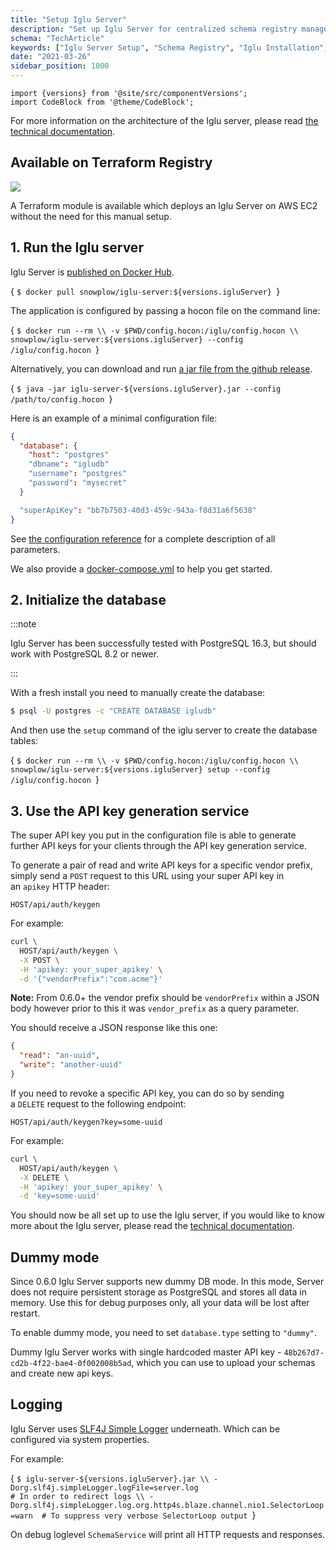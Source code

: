 ```yaml
---
title: "Setup Iglu Server"
description: "Set up Iglu Server for centralized schema registry management in behavioral data infrastructure."
schema: "TechArticle"
keywords: ["Iglu Server Setup", "Schema Registry", "Iglu Installation", "Registry Setup", "Schema Management", "Iglu Configuration"]
date: "2021-03-26"
sidebar_position: 1000
---
```


```mdx-code-block
import {versions} from '@site/src/componentVersions';
import CodeBlock from '@theme/CodeBlock';
```

For more information on the architecture of the Iglu server, please read [the technical documentation](/docs/api-reference/iglu/iglu-repositories/iglu-server/index.md).

## Available on Terraform Registry

[![](https://img.shields.io/static/v1?label=Terraform&message=Registry&color=7B42BC&logo=terraform)](https://registry.terraform.io/modules/snowplow-devops/iglu-server-ec2/aws/latest)

A Terraform module is available which deploys an Iglu Server on AWS EC2 without the need for this manual setup.

## 1. Run the Iglu server

Iglu Server is [published on Docker Hub](https://hub.docker.com/repository/docker/snowplow/iglu-server).

<CodeBlock language="bash">{
`$ docker pull snowplow/iglu-server:${versions.igluServer}
`}</CodeBlock>

The application is configured by passing a hocon file on the command line:

<CodeBlock language="bash">{
`$ docker run --rm \\
  -v $PWD/config.hocon:/iglu/config.hocon \\
  snowplow/iglu-server:${versions.igluServer} --config /iglu/config.hocon
`}</CodeBlock>

Alternatively, you can download and run [a jar file from the github release](https://github.com/snowplow-incubator/iglu-server/releases).

<CodeBlock language="bash">{
`$ java -jar iglu-server-${versions.igluServer}.jar --config /path/to/config.hocon
`}</CodeBlock>

Here is an example of a minimal configuration file:

```json
{
  "database": {
    "host": "postgres"
    "dbname": "igludb"
    "username": "postgres"
    "password": "mysecret"
  }

  "superApiKey": "bb7b7503-40d3-459c-943a-f8d31a6f5638"
}
```

See [the configuration reference](/docs/api-reference/iglu/iglu-repositories/iglu-server/reference/index.md) for a complete description of all parameters.

We also provide a [docker-compose.yml](https://github.com/snowplow-incubator/iglu-server/blob/master/docker/docker-compose.yml) to help you get started.

## 2. Initialize the database

:::note

Iglu Server has been successfully tested with PostgreSQL 16.3, but should work with PostgreSQL 8.2 or newer.

:::

With a fresh install you need to manually create the database:

```bash
$ psql -U postgres -c "CREATE DATABASE igludb"
```

And then use the `setup` command of the iglu server to create the database tables:

<CodeBlock language="bash">{
`$ docker run --rm \\
  -v $PWD/config.hocon:/iglu/config.hocon \\
  snowplow/iglu-server:${versions.igluServer} setup --config /iglu/config.hocon
`}</CodeBlock>

## 3. Use the API key generation service

The super API key you put in the configuration file is able to generate further API keys for your clients through the API key generation service.

To generate a pair of read and write API keys for a specific vendor prefix, simply send a `POST` request to this URL using your super API key in an `apikey` HTTP header:

```text
HOST/api/auth/keygen
```

For example:

```bash
curl \
  HOST/api/auth/keygen \
  -X POST \
  -H 'apikey: your_super_apikey' \
  -d '{"vendorPrefix":"com.acme"}'
```

**Note:** From 0.6.0+ the vendor prefix should be `vendorPrefix` within a JSON body however prior to this it was `vendor_prefix` as a query parameter.

You should receive a JSON response like this one:

```json
{
  "read": "an-uuid",
  "write": "another-uuid"
}
```

If you need to revoke a specific API key, you can do so by sending a `DELETE` request to the following endpoint:

```text
HOST/api/auth/keygen?key=some-uuid
```

For example:

```bash
curl \
  HOST/api/auth/keygen \
  -X DELETE \
  -H 'apikey: your_super_apikey' \
  -d 'key=some-uuid'
```

You should now be all set up to use the Iglu server, if you would like to know more about the Iglu server, please read the [technical documentation](/docs/api-reference/iglu/iglu-repositories/iglu-server/index.md).

## Dummy mode

Since 0.6.0 Iglu Server supports new dummy DB mode. In this mode, Server does not require persistent storage as PostgreSQL and stores all data in memory. Use this for debug purposes only, all your data will be lost after restart.

To enable dummy mode, you need to set `database.type` setting to `"dummy"`.

Dummy Iglu Server works with single hardcoded master API key - `48b267d7-cd2b-4f22-bae4-0f002008b5ad`, which you can use to upload your schemas and create new api keys.

## Logging

Iglu Server uses [SLF4J Simple Logger](https://www.slf4j.org/api/org/slf4j/impl/SimpleLogger.html) underneath. Which can be configured via system properties.

For example:

<CodeBlock language="bash">{
`$ iglu-server-${versions.igluServer}.jar \\
  -Dorg.slf4j.simpleLogger.logFile=server.log                                   # In order to redirect logs \\
  -Dorg.slf4j.simpleLogger.log.org.http4s.blaze.channel.nio1.SelectorLoop=warn  # To suppress very verbose SelectorLoop output
`}</CodeBlock>

On debug loglevel `SchemaService` will print all HTTP requests and responses.
